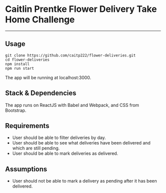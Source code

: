 # Caitlin Prentke Flower Delivery Take Home Challenge

----
## Usage

    git clone https://github.com/caitp222/flower-deliveries.git
    cd flower-deliveries
    npm install
    npm run start

The app will be running at localhost:3000.

## Stack & Dependencies

The app runs on ReactJS with Babel and Webpack, and CSS from Bootstrap.

## Requirements

* User should be able to filter deliveries by day.
* User should be able to see what deliveries have been delivered and which are still pending.
* User should be able to mark deliveries as delivered.

## Assumptions

* User should not be able to mark a delivery as pending after it has been delivered.
